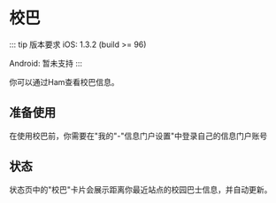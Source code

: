 # 校巴

::: tip 版本要求
iOS: 1.3.2 (build >= 96)

Android: 暂未支持
:::

你可以通过Ham查看校巴信息。

## 准备使用
在使用校巴前，你需要在"我的"-"信息门户设置"中登录自己的信息门户账号

## 状态
状态页中的"校巴"卡片会展示距离你最近站点的校园巴士信息，并自动更新。
